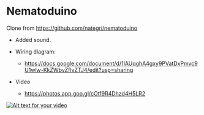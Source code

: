 # Nematoduino

Clone from https://github.com/nategri/nematoduino

* Added sound.


* Wiring diagram:
  * https://docs.google.com/document/d/1IAUqghA4gxy9PVatDxPmvc9U1wlw-KkZWbvZflvZTJ4/edit?usp=sharing
* Video
  * https://photos.app.goo.gl/cOtf9R4Dhzd4H5LR2


[![Alt text for your video](https://photos.app.goo.gl/cOtf9R4Dhzd4H5LR2)](https://photos.app.goo.gl/cOtf9R4Dhzd4H5LR2)
